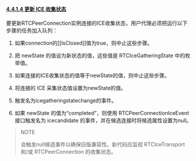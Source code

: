 #### [4.4.1.4 更新 ICE 收集状态](http://w3c.github.io/webrtc-pc/#update-the-ice-gathering-state)

要更新RTCPeerConnection实例连接的ICE收集状态，用户代理必须把运行以下步骤的任务加入队列：

1. 如果connection的[[IsClosed]]值为true，则中止这些步骤。

2. 把 newState 的值设为新状态的值，这些值是 RTCIceGatheringState 中的枚举值。

3. 如果连接的ICE收集状态的值等于newState的值，则中止这些步骤。

4. 将连接的 ICE 采集状态值设置为newState的值。

5. 触发名为icegatheringstatechange的事件。

6. 如果 newState 的值为“completed”，则使用 RTCPeerConnectionIceEvent 接口触发名为 icecandidate 的事件，并在候选连接时将候选属性设置为null。


>NOTE
>
>会触发null候选事件以确保旧版兼容性。新代码应监视 RTCIceTransport 和/或 RTCPeerConnection 的收集状态。
